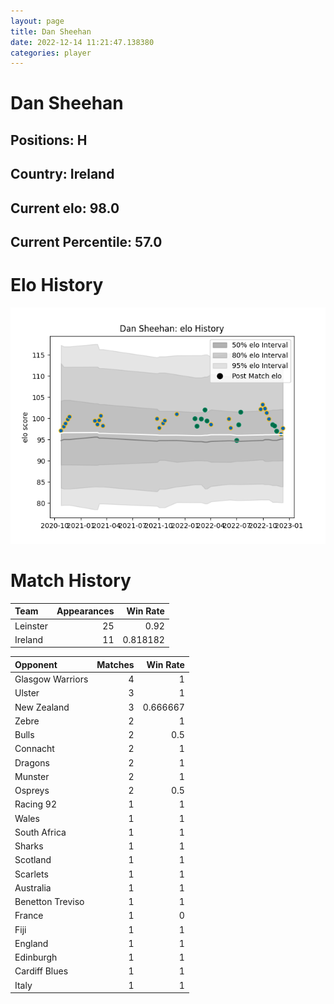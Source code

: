 ```yaml
---  
layout: page  
title: Dan Sheehan  
date: 2022-12-14 11:21:47.138380  
categories: player  
---
```

# Dan Sheehan

## Positions: H

## Country: Ireland

## Current elo: 98.0

## Current Percentile: 57.0

# Elo History


![elo history](history_DanSheehan.png)
# Match History


| Team     |   Appearances |   Win Rate |
|:---------|--------------:|-----------:|
| Leinster |            25 |   0.92     |
| Ireland  |            11 |   0.818182 |

| Opponent         |   Matches |   Win Rate |
|:-----------------|----------:|-----------:|
| Glasgow Warriors |         4 |   1        |
| Ulster           |         3 |   1        |
| New Zealand      |         3 |   0.666667 |
| Zebre            |         2 |   1        |
| Bulls            |         2 |   0.5      |
| Connacht         |         2 |   1        |
| Dragons          |         2 |   1        |
| Munster          |         2 |   1        |
| Ospreys          |         2 |   0.5      |
| Racing 92        |         1 |   1        |
| Wales            |         1 |   1        |
| South Africa     |         1 |   1        |
| Sharks           |         1 |   1        |
| Scotland         |         1 |   1        |
| Scarlets         |         1 |   1        |
| Australia        |         1 |   1        |
| Benetton Treviso |         1 |   1        |
| France           |         1 |   0        |
| Fiji             |         1 |   1        |
| England          |         1 |   1        |
| Edinburgh        |         1 |   1        |
| Cardiff Blues    |         1 |   1        |
| Italy            |         1 |   1        |